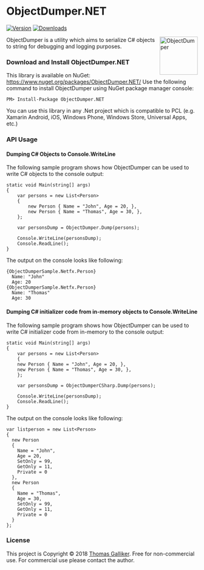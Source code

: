 # ObjectDumper.NET
[![Version](https://img.shields.io/nuget/v/ObjectDumper.NET.svg)](https://www.nuget.org/packages/ObjectDumper.NET)  [![Downloads](https://img.shields.io/nuget/dt/ObjectDumper.NET.svg)](https://www.nuget.org/packages/ObjectDumper.NET)

<img src="https://raw.githubusercontent.com/thomasgalliker/ObjectDumper/master/ObjectDumper.png" width="100" height="100" alt="ObjectDumper" align="right"></img>

ObjectDumper is a utility which aims to serialize C# objects to string for debugging and logging purposes.

### Download and Install ObjectDumper.NET
This library is available on NuGet: https://www.nuget.org/packages/ObjectDumper.NET/
Use the following command to install ObjectDumper using NuGet package manager console:

    PM> Install-Package ObjectDumper.NET

You can use this library in any .Net project which is compatible to PCL (e.g. Xamarin Android, iOS, Windows Phone, Windows Store, Universal Apps, etc.)

### API Usage
#### Dumping C# Objects to Console.WriteLine
The following sample program shows how ObjectDumper can be used to write C# objects to the console output:
```
static void Main(string[] args)
{
	var persons = new List<Person>
	{
		new Person { Name = "John", Age = 20, },
		new Person { Name = "Thomas", Age = 30, },
	};

	var personsDump = ObjectDumper.Dump(persons);

	Console.WriteLine(personsDump);
	Console.ReadLine();
}
```
The output on the console looks like following:
```
{ObjectDumperSample.Netfx.Person}
  Name: "John"
  Age: 20
{ObjectDumperSample.Netfx.Person}
  Name: "Thomas"
  Age: 30
```

#### Dumping C# initializer code from in-memory objects to Console.WriteLine
The following sample program shows how ObjectDumper can be used to write C# initializer code from in-memory to the console output:
```
static void Main(string[] args)
{
    var persons = new List<Person>
    {
	new Person { Name = "John", Age = 20, },
	new Person { Name = "Thomas", Age = 30, },
    };

    var personsDump = ObjectDumperCSharp.Dump(persons);

    Console.WriteLine(personsDump);
    Console.ReadLine();
}
```
The output on the console looks like following:
```
var listperson = new List<Person>
{
  new Person
  {
    Name = "John",
    Age = 20,
    SetOnly = 99,
    GetOnly = 11,
    Private = 0
  },
  new Person
  {
    Name = "Thomas",
    Age = 30,
    SetOnly = 99,
    GetOnly = 11,
    Private = 0
  }
};
```

### License
This project is Copyright &copy; 2018 [Thomas Galliker](https://ch.linkedin.com/in/thomasgalliker). Free for non-commercial use. For commercial use please contact the author.
